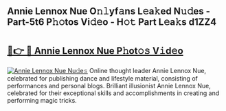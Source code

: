 ## Annie Lennox Nue O𝚗𝚕yf𝚊ns L𝚎a𝚔ed N𝚞𝚍es - Part-5t6 P𝚑𝚘tos Vi𝚍𝚎o - H𝚘𝚝 Part L𝚎a𝚔s d1ZZ4

# <h2><a href="http://kfe4ce.oniu.top/?m=Annie+Lennox+Nue">🔗👉 🔴 Annie Lennox Nue P𝚑ot𝚘𝚜 V𝚒d𝚎o</a></h2>

[![Annie Lennox Nue Nu𝚍e𝚜](https://i.imgur.com/0qMVB7G.gif)](http://kfe4ce.oniu.top/?m=Annie+Lennox+Nue)
Online thought leader Annie Lennox Nue, celebrated for publishing dance and lifestyle material, consisting of performances and personal blogs. Brilliant illusionist Annie Lennox Nue, celebrated for their exceptional skills and accomplishments in creating and performing magic tricks.  
